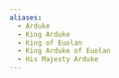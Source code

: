 ```yaml
---
aliases:
  - Arduke
  - King Arduke
  - King of Euolan
  - King Arduke of Euolan
  - His Majesty Arduke
---
```


